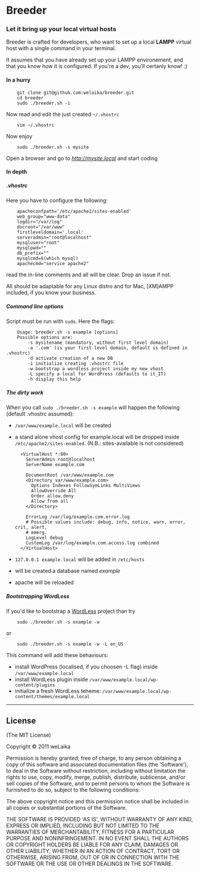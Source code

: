 # Breeder

### Let it bring up your local virtual hosts

Breeder is crafted for developers, who want to set up a local **LAMPP** virtual
host with a single command in your terminal.

It assumes that you have already set up your LAMPP environement, and that you
know how it is configured. If you're a dev, you'll certanly know! :)

#### In a hurry

		git clone git@github.com:welaika/breeder.git
		cd breeder
		sudo ./breeder.sh -i

Now read and edit the just created `~/.vhostrc`

		vim ~/.vhostrc

Now enjoy

		sudo ./breeder.sh -s mysite

Open a browser and go to *http://mysite.local* and start coding

#### In depth

##### .vhostrc

Here you have to configure the following:

		apacheconfpath='/etc/apache2/sites-enabled'
		web_group="www-data"
		logdir="/var/log"
		docroot="/var/www"
		firstleveldomain='.local'
		serveradmin="root@localhost"
		mysqluser="root"
		mysqlpwd=""
		db_prefix=""
		mysqlcmd=$(which mysql)
		apachecmd="service apache2"

read the in-line comments and all will be clear. Drop an issue if not.

All should be adaptable for any Linux distro and for Mac, [XM]AMPP included,
if you know your
business.

##### Command line options

Script must be run with `sudo`. Here the flags:

		Usage: breeder.sh -s example [options]
		Possible options are:
		    -s mysitename (mandatory, without first level domain)
		    -a '.com' (is your first level domain, default is defined in .vhostrc)
		    -d activate creation of a new DB
		    -i initialize creating .vhostrc file
		    -w bootstrap a wordless project inside my new vhost
		    -L specify a local for WordPress (defaults to it_IT)
		    -h display this help

##### The dirty work

When you call `sudo ./breeder.sh -s example` will happen the following
(default .vhostrc assumed):

* `/var/www/example.local` will be created
* a stand alone vhost config for example.local will be dropped inside
`/etc/apache2/sites-enabled`. (N.B.: sites-available is not considered)
	
		<VirtualHost *:80>
		  ServerAdmin root@localhost
		  ServerName example.com

		  DocumentRoot /var/www/example.com
		  <Directory var/www/example.com>
		    Options Indexes FollowSymLinks MultiViews
		    AllowOverride All
		    Order allow,deny
		    Allow from all
		  </Directory>

		  ErrorLog /var/log/example.com.error.log
		  # Possible values include: debug, info, notice, warn, error, crit, alert,
		  # emerg.
		  LogLevel debug
		  CustomLog /var/log/example.com.access.log combined
		</VirtualHost>

* `127.0.0.1 example.local` will be added in `/etc/hosts`
* will be created a database named *example*
* apache will be reloaded

##### Bootstrapping WordLess

If you'd like to bootstrap a [WordLess](http://welaika.github.com/wordless) project
than try

		sudo ./breeder.sh -s example -w

or

		sudo ./breeder.sh -s example -w -L en_US

This command will add these behaviours:

* install WordPress (localised, if you choosen -L flag) inside `/var/www/example.local`
* install WordLess plugin inside `/var/www/example.local/wp-content/plugins`
* initialize a fresh WordLess teheme: `/var/www/example.local/wp-content/themes/example.local`

______

## License

(The MIT License)

Copyright © 2011 weLaika

Permission is hereby granted, free of charge, to any person obtaining a copy of this software and associated documentation files (the 'Software'), to deal in the Software without restriction, including without limitation the rights to use, copy, modify, merge, publish, distribute, sublicense, and/or sell copies of the Software, and to permit persons to whom the Software is furnished to do so, subject to the following conditions:

The above copyright notice and this permission notice shall be included in all copies or substantial portions of the Software.

THE SOFTWARE IS PROVIDED 'AS IS', WITHOUT WARRANTY OF ANY KIND, EXPRESS OR IMPLIED, INCLUDING BUT NOT LIMITED TO THE WARRANTIES OF MERCHANTABILITY, FITNESS FOR A PARTICULAR PURPOSE AND NONINFRINGEMENT. IN NO EVENT SHALL THE AUTHORS OR COPYRIGHT HOLDERS BE LIABLE FOR ANY CLAIM, DAMAGES OR OTHER LIABILITY, WHETHER IN AN ACTION OF CONTRACT, TORT OR OTHERWISE, ARISING FROM, OUT OF OR IN CONNECTION WITH THE SOFTWARE OR THE USE OR OTHER DEALINGS IN THE SOFTWARE.
